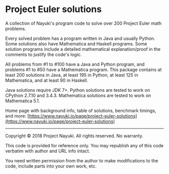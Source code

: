 Project Euler solutions
=======================

A collection of Nayuki's program code to solve over 200 Project Euler math problems.

Every solved problem has a program written in Java and usually Python. Some solutions also have Mathematica and Haskell programs. Some solution programs include a detailed mathematical explanation/proof in the comments to justify the code's logic.

All problems from #1 to #100 have a Java and Python program, and problems #1 to #50 have a Mathematica program. This package contains at least 200 solutions in Java, at least 195 in Python, at least 125 in Mathematica, and at least 90 in Haskell.

Java solutions require JDK 7+. Python solutions are tested to work on CPython 2.7.10 and 3.4.3. Mathematica solutions are tested to work on Mathematica 5.1.

Home page with background info, table of solutions, benchmark timings, and more: [https://www.nayuki.io/page/project-euler-solutions](https://www.nayuki.io/page/project-euler-solutions)

----

Copyright © 2018 Project Nayuki. All rights reserved. No warranty.

This code is provided for reference only. You may republish any of this code verbatim with author and URL info intact.

You need written permission from the author to make modifications to the code, include parts into your own work, etc.

